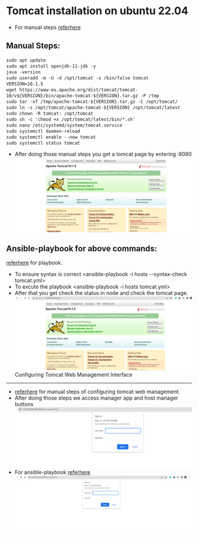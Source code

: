 # Tomcat installation on ubuntu 22.04


* For manual steps [referhere](https://linuxize.com/post/how-to-install-tomcat-10-on-ubuntu-22-04/)
  
Manual Steps:
-------------
```
sudo apt update
sudo apt install openjdk-11-jdk -y
java -version
sudo useradd -m -U -d /opt/tomcat -s /bin/false tomcat
VERSION=10.1.5
wget https://www-eu.apache.org/dist/tomcat/tomcat-10/v${VERSION}/bin/apache-tomcat-${VERSION}.tar.gz -P /tmp
sudo tar -xf /tmp/apache-tomcat-${VERSION}.tar.gz -C /opt/tomcat/
sudo ln -s /opt/tomcat/apache-tomcat-${VERSION} /opt/tomcat/latest
sudo chown -R tomcat: /opt/tomcat
sudo sh -c 'chmod +x /opt/tomcat/latest/bin/*.sh'
sudo nano /etc/systemd/system/tomcat.service
sudo systemctl daemon-reload
sudo systemctl enable --now tomcat
sudo systemctl status tomcat
``` 
* After doing those manual steps you get a tomcat page by entering <publicip>:8080
 ![preview](images/tomcat1.png)
 
Ansible-playbook for above commands:
------------------------------------
[referhere](https://github.com/tejaswini1811/ansiblejan/blob/main/Ansible/tomcat/tomcat.yml) for playbook.
* To ensure syntax is correct <ansible-playbook -i hosts --syntax-check tomcat.yml> 
* To excute the playbook <ansible-playbook -i hosts tomcat.yml>
* After that you get check the status in node and check the tomcat page.
  ![preview](images/tomcat2.png)
Configuring Tomcat Web Management Interface
-------------------------------------------
* [referhere](https://linuxize.com/post/how-to-install-tomcat-10-on-ubuntu-22-04/#configuring-tomcat-web-management-interface) for manual steps of configuring tomcat web management.
* After doing those steps we access manager app and host manager buttons
![preview](images/tomcat3.png)
* For ansible-playbook [referhere]()
![preview](images/tomcat4.png)